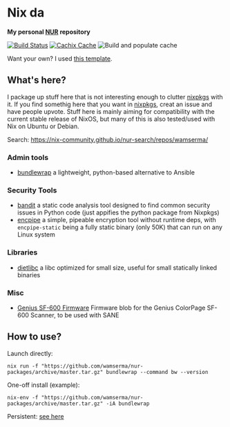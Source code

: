 # Nix da

**My personal [NUR](https://github.com/nix-community/NUR) repository**

[![Build Status](https://travis-ci.org/wamserma/nur-packages.svg?branch=master)](https://travis-ci.org/wamserma/nur-packages)
[![Cachix Cache](https://img.shields.io/badge/cachix-wamserma-blue.svg)](https://wamserma.cachix.org)
![Build and populate cache](https://github.com/nix-community/wamserma/workflows/Build%20and%20populate%20cache/badge.svg)

Want your own? I used [this template](https://github.com/nix-community/nur-packages-template).

## What's here?

I package up stuff here that is not interesting enough to clutter [nixpkgs](https://github.com/nixos/nixpkgs) with it. If you find somethig here that you want in [nixpkgs](https://github.com/nixos/nixpkgs), creat an issue and have people upvote.
Stuff here is mainly aiming for compatibility with the current stable release of NixOS, but many of this is also tested/used with Nix on Ubuntu or Debian.

Search: <https://nix-community.github.io/nur-search/repos/wamserma/>

### Admin tools

+ [bundlewrap](https://bundlewrap.org/) a lightweight, python-based alternative to Ansible

### Security Tools

+ [bandit](https://github.com/PyCQA/bandit) a static code analysis tool designed to find common security issues in Python code (just appifies the python package from Nixpkgs)
+ [encpipe](https://github.com/jedisct1/encpipe) a simple, pipeable encryption tool without runtime deps, with `encpipe-static` being a fully static binary (only 50K) that can run on any Linux system

### Libraries

+ [dietlibc](https://www.fefe.de/dietlibc/) a libc optimized for small size, useful for small statically linked binaries

### Misc

+ [Genius SF-600 Firmware](http://download.geniusnet.com/2012/Scanner/CP-SF600_Win8_V5.3.1.zip) Firmware blob for the Genius ColorPage SF-600 Scanner, to be used with SANE

## How to use?

Launch directly:  
```
nix run -f "https://github.com/wamserma/nur-packages/archive/master.tar.gz" bundlewrap --command bw --version
```

One-off install (example):  
```
nix-env -f "https://github.com/wamserma/nur-packages/archive/master.tar.gz" -iA bundlewrap
```

Persistent:
[see here](https://github.com/nix-community/NUR/blob/master/README.md)
